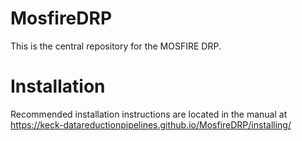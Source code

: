 MosfireDRP
==========
This is the central repository for the MOSFIRE DRP.


Installation
============

Recommended installation instructions are located in the manual at https://keck-datareductionpipelines.github.io/MosfireDRP/installing/